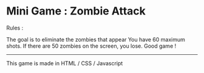 # Mini Game : Zombie Attack

Rules : 

The goal is to eliminate the zombies that appear
You have 60 maximum shots.
If there are 50 zombies on the screen, you lose.
Good game !

-----------------------------------------------

This game is made in HTML / CSS / Javascript


